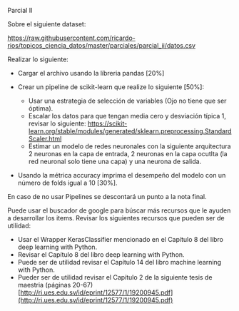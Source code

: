 Parcial II 

Sobre el siguiente dataset: 

https://raw.githubusercontent.com/ricardo-rios/topicos_ciencia_datos/master/parciales/parcial_ii/datos.csv

Realizar lo siguiente: 

* Cargar el archivo usando la líbreria pandas [20%] 
* Crear un pipeline de scikit-learn que realize lo siguiente [50%]: 
   * Usar una estrategia de selección de variables (Ojo no tiene que ser óptima). 
   * Escalar los datos para que tengan media cero y desviación típica 1, revisar lo siguiente: https://scikit-learn.org/stable/modules/generated/sklearn.preprocessing.StandardScaler.html
   * Estimar un modelo de redes neuronales con la siguiente arquitectura  2 neuronas en la capa de entrada, 2 neuronas en la capa ocutlta (la red neuronal solo tiene una capa) y una neurona de salida.  

* Usando la métrica accuracy imprima el desempeño del modelo con un número de folds igual a 10 [30%].  

En caso de no usar Pipelines se descontará un punto a la nota final.  
 
Puede usar el buscador de google para búscar más recursos
que le ayuden a desarrollar los items. Revisar los siguientes 
recursos que pueden ser de utilidad:

* Usar el Wrapper KerasClassifier mencionado en el  Capítulo 8 del libro deep learning with Python. 
* Revisar el Capítulo 8 del libro deep learning with Python.  
* Puede ser de utilidad revisar el Capítulo 14 del libro machine learning with Python.  
* Pueder ser de utilidad revisar el Capítulo 2 de la siguiente tesis de maestria (páginas 20-67) [http://ri.ues.edu.sv/id/eprint/12577/1/19200945.pdf](http://ri.ues.edu.sv/id/eprint/12577/1/19200945.pdf)  











